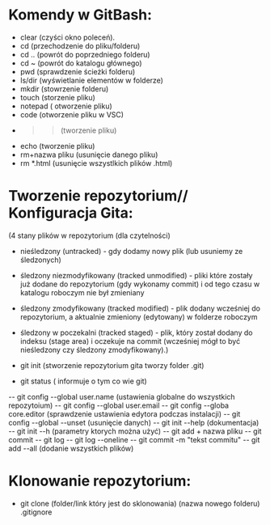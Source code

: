# Komendy w GitBash: #
 - clear (czyści okno poleceń).
 - cd (przechodzenie do pliku/folderu)
 - cd .. (powrót do poprzedniego folderu)
 - cd ~ (powrót do katalogu głównego)
 - pwd (sprawdzenie ścieżki folderu)
 - ls/dir (wyświetlanie elementów w folderze)
 - mkdir (stowrzenie folderu)
 - touch (storzenie pliku)
 - notepad ( otworzenie pliku)
 - code (otworzenie pliku w VSC)
 - >> (tworzenie pliku)
 - echo (tworzenie pliku)
 - rm+nazwa pliku (usunięcie danego pliku)
 - rm *.html (usunięcie wszystlkich plików  .html)

# Tworzenie repozytorium// Konfiguracja Gita: #
(4 stany plików w repozytorium (dla czytelności)
- nieśledzony (untracked) - gdy dodamy nowy plik (lub usuniemy ze
śledzonych)
- śledzony niezmodyfikowany (tracked unmodified) - pliki które zostały już
dodane do repozytorium (gdy wykonamy commit) i od tego czasu w
katalogu roboczym nie był zmieniany
- śledzony zmodyfikowany (tracked modified) - plik dodany wcześniej do
repozytorium, a aktualnie zmieniony (edytowany) w folderze roboczym
- śledzony w poczekalni (tracked staged) - plik, który został dodany do
indeksu (stage area) i oczekuje na commit (wcześniej mógł to być
nieśledzony czy śledzony zmodyfikowany).)


 - git init (stworzenie repozytorium gita tworzy folder .git)
 - git status ( informuje o tym co wie git)

 -- git config --global user.name (ustawienia globalne do wszystkich repozytoium)
 -- git config --global user.email
 -- git config --globa core.editor (sprawdzenie ustawienia edytora podczas instalacji)
 -- git config --global --unset (usunięcie danych)
 -- git init --help (dokumentacja)
 -- git init --h (parametry ktorych można użyć)
 -- git add + nazwa pliku 
 -- git commit 
 -- git log 
 -- git log --oneline
 -- git commit -m "tekst commitu"
 -- git add --all (dodanie wszystkich plików)

# Klonowanie repozytorium: #
- git clone (folder/link który jest do sklonowania) (nazwa nowego folderu)
.gitignore

